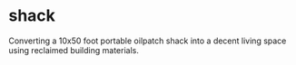 # shack
Converting a 10x50 foot portable oilpatch shack into a decent living space using reclaimed building materials.
